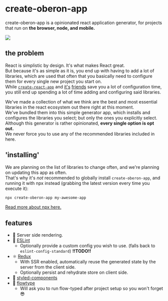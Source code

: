 # create-oberon-app
create-oberon-app is a opinionated react application generator, for projects that run on **the browser, node, and mobile.**

![](https://jari.lol/aKEpwtrgY5.png)

## the problem
React is simplistic by design. It's what makes React great.  
But because it's as simple as it is, you end up with having to add a lot of libraries, which are used that often that you basically need to configure them for every single new project you start on.  
While [`create-react-app`](https://github.com/facebookincubator/create-react-app) and [it's](https://github.com/jaredpalmer/razzle/) [friends](https://github.com/facebook/react-native/tree/master/react-native-cli) save you a lot of configuration time, you still end up spending a lot of time adding and configuring said libraries.  

We've made a collection of what we think are the best and most essential libraries in the react ecosystem out there right at this moment.  
We've bundled them into this simple generator app, which installs and configures the libraries you select; but only the ones you explicitly select.  
Although this generator is rather opinionated, **every single option is opt out.**  
We never force you to use any of the recommended libraries included in here.

## 'installing'
We are planning on the list of libraries to change often, and we're planning on updating this app as often.  
That's why it's _not_ recommended to globally install `create-oberon-app`, and running it with npx instead (grabbing the latest version every time you execute it):  
```bash
npx create-oberon-app my-awesome-app
```

[Read more about npx here.](https://medium.com/@maybekatz/introducing-npx-an-npm-package-runner-55f7d4bd282b)

## features
- 🔀  Server side rendering.  
- 📏  [ESLint](http://eslint.org)  
    - Optionally provide a custom config you wish to use. (falls back to `eslint-config-standard`) **!!TODO!!**
- ⚛  [Redux](http://redux.js.org/)  
    - With SSR enabled, automatically reuse the generated state by the server from the client side.  
    - Optionally persist and rehydrate store on client side.
- 💅  [styled-components](http://styled-components.com)
- 🌊  [flowtype](https://flowtype.org)  
    - Will ask you to run flow-typed after project setup so you won't forget 😎